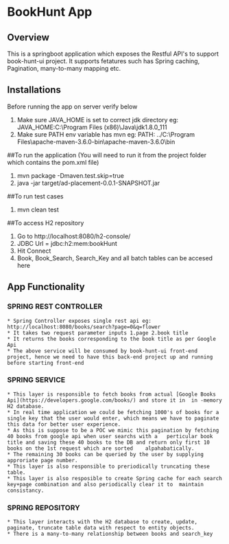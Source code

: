 
# BookHunt App

## Overview
This is a springboot application which exposes the Restful API's to support book-hunt-ui project. It supports fetatures such has Spring caching, Pagination, many-to-many mapping etc.

## Installations

Before running the app on server verify below
1. Make sure JAVA_HOME is set to correct jdk directory eg: JAVA_HOME:C:\Program Files (x86)\Java\jdk1.8.0_111
2. Make sure PATH env variable has mvn eg: PATH: ../C:\Program Files\apache-maven-3.6.0-bin\apache-maven-3.6.0\bin

##To run the application (You will need to run it from the project folder which contains the pom.xml file)
1. mvn package -Dmaven.test.skip=true
2. java -jar target/ad-placement-0.0.1-SNAPSHOT.jar

##To run test cases
 1. mvn clean test

 ##To access H2 repository
 1. Go to http://localhost:8080/h2-console/
 2. JDBC Url = jdbc:h2:mem:bookHunt
 3. Hit Connect
 4. Book, Book_Search, Search_Key and all  batch tables can be accesed here
  
## App Functionality
   
  ### SPRING REST CONTROLLER
    * Spring Controller exposes single rest api eg: http://localhost:8080/books/search?page=0&q=flower
    * It takes two request parameter inputs 1.page 2.book title 
    * It returns the books corresponding to the book title as per Google Api
    * The above service will be consumed by book-hunt-ui front-end project, hence we need to have this back-end project up and running before starting front-end
    
### SPRING SERVICE
    * This layer is responsible to fetch books from actual [Google Books Api](https://developers.google.com/books/) and store it in  in -memory H2 database.
    * In real time application we could be fetching 1000's of books for a single key that the user would enter, which means we have to paginate this data for better user experience.
    * As this is suppose to be a POC we mimic this pagination by fetching 40 books from google api when user searchs with a   perticular book title and saving these 40 books to the DB and return only first 10 books on the 1st request which are sorted    alpahabatically. 
    * The remaining 30 books can be queried by the user by supplying approriate page number.
    * This layer is also responsible to preriodically truncating these table.
    * This layer is also resposible to create Spring cache for each search key+page combination and also periodically clear it to  maintain consistancy.
    
### SPRING REPOSITORY
    * This layer interacts with the H2 database to create, update, paginate, truncate table data with respect to entity objects.
    * There is a many-to-many relationship between books and search_key
